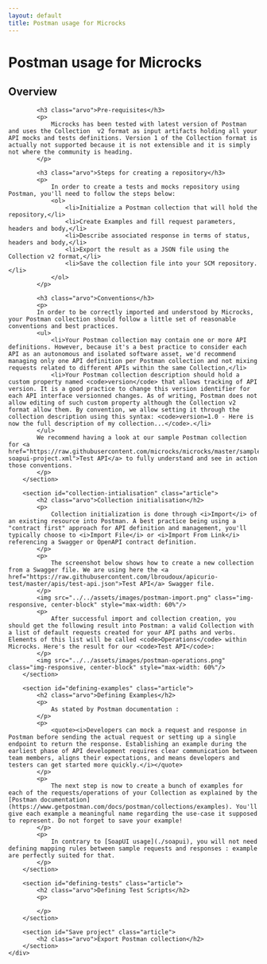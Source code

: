 ```yaml
---
layout: default
title: Postman usage for Microcks
---
```


<div class="content">
	<div class="jumbotron clearfix">
		<div class="container">
       <h1 class="page-title arvo">Postman usage for Microcks</h1>
    </div>
	</div>
	<div class="container">
    <section id="intro" class="article">
			<h2 class="arvo">Overview</h2>

			<h3 class="arvo">Pre-requisites</h3>
			<p>
				Microcks has been tested with latest version of Postman and uses the Collection  v2 format as input artifacts holding all your API mocks and tests definitions. Version 1 of the Collection format is actually not supported because it is not extensible and it is simply not where the community is heading.
			</p>

			<h3 class="arvo">Steps for creating a repository</h3>
			<p>
				In order to create a tests and mocks repository using Postman, you'll need to follow the steps below:
				<ol>
					<li>Initialize a Postman collection that will hold the repository,</li>
					<li>Create Examples and fill request parameters, headers and body,</li>
					<li>Describe associated response in terms of status, headers and body,</li>
					<li>Export the result as a JSON file using the Collection v2 format,</li>
					<li>Save the collection file into your SCM repository.</li>
				</ol>
			</p>

			<h3 class="arvo">Conventions</h3>
			<p>
			In order to be correctly imported and understood by Microcks, your Postman collection should follow a little set of reasonable conventions and best practices.
			<ul>
				<li>Your Postman collection may contain one or more API definitions. However, because it's a best practice to consider each API as an autonomous and isolated software asset, we'd recommend managing only one API definition per Postman collection and not mixing requests related to different APIs within the same Collection,</li>
				<li>Your Postman collection description should hold a custom property named <code>version</code> that allows tracking of API version. It is a good practice to change this version identifier for each API interface versionned changes. As of writing, Postman does not allow editing of such custom property although the Collection v2 format allow them. By convention, we allow setting it through the collection description using this syntax: <code>version=1.0 - Here is now the full description of my collection...</code>.</li>
			</ul>
			We recommend having a look at our sample Postman collection for <a href="https://raw.githubusercontent.com/microcks/microcks/master/samples/HelloService-soapui-project.xml">Test API</a> to fully understand and see in action those conventions.
			</p>
		</section>

		<section id="collection-intialisation" class="article">
			<h2 class="arvo">Collection initialisation</h2>
			<p>
				Collection initialization is done through <i>Import</i> of an existing resource into Postman. A best practice being using a "contract first" approach for API definition and management, you'll typically choose to <i>Import File</i> or <i>Import From Link</i> referencing a Swagger or OpenAPI contract definition.
			</p>
			<p>
				The screenshot below shows how to create a new collection from a Swagger file. We are using here the <a href="https://raw.githubusercontent.com/lbroudoux/apicurio-test/master/apis/test-api.json">Test API</a> Swagger file.
			</p>
			<img src="../../assets/images/postman-import.png" class="img-responsive, center-block" style="max-width: 60%"/>
			<p>
				After successful import and collection creation, you should get the following result into Postman: a valid Collection with a list of default requests created for your API paths and verbs. Elements of this list will be called <code>Operations</code> within Microcks. Here's the result for our <code>Test API</code>:
			</p>
			<img src="../../assets/images/postman-operations.png" class="img-responsive, center-block" style="max-width: 60%"/>
		</section>

		<section id="defining-examples" class="article">
			<h2 class="arvo">Defining Examples</h2>
			<p>
				As stated by Postman documentation :
			</p>
			<p>
				<quote><i>Developers can mock a request and response in Postman before sending the actual request or setting up a single endpoint to return the response. Establishing an example during the earliest phase of API development requires clear communication between team members, aligns their expectations, and means developers and testers can get started more quickly.</i></quote>
			</p>
			<p>
				The next step is now to create a bunch of examples for each of the requests/operations of your Collection as explained by the [Postman documentation](https://www.getpostman.com/docs/postman/collections/examples). You'll give each example a meaningful name regarding the use-case it supposed to represent. Do not forget to save your example!
			</p>
			<p>
				In contrary to [SoapUI usage](./soapui), you will not need defining mapping rules between sample requests and responses : example are perfectly suited for that.
			</p>
		</section>

		<section id="defining-tests" class="article">
			<h2 class="arvo">Defining Test Scripts</h2>
			<p>

			</p>
		</section>

		<section id="Save project" class="article">
			<h2 class="arvo">Export Postman collection</h2>
		</section>
	</div>
</div>
